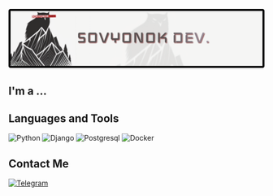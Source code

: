 [![Header](https://github.com/s0vyonok/s0vyonok/blob/main/assets/3067208.png)](https://t.me/s0vyonok)

## I'm a ...

## Languages and Tools

![Python](https://img.shields.io/badge/-Python-F5F5F4?style=for-the-badge&logo=python&logoColor=C22F2F)
![Django](https://img.shields.io/badge/-Django-F5F5F4?style=for-the-badge&logo=django&logoColor=C22F2F)
![Postgresql](https://img.shields.io/badge/-POSTGRESQL-F5F5F4?style=for-the-badge&logo=postgresql&logoColor=C22F2F)
![Docker](https://img.shields.io/badge/-Docker-F5F5F4?style=for-the-badge&logo=docker&logoColor=C22F2F)


## Contact Me

[![Telegram](https://img.shields.io/badge/-Telegram-F5F5F4?style=for-the-badge&logo=telegram&logoColor=C22F2F)](https://t.me/s0vyonok)
